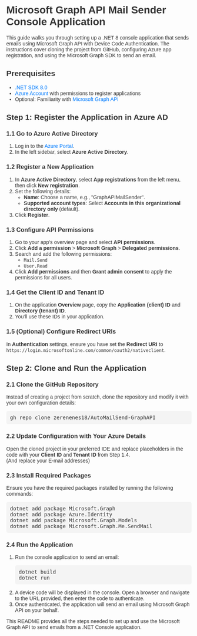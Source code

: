 <html lang="en">
<head>
    <meta charset="UTF-8">
    <meta name="viewport" content="width=device-width, initial-scale=1.0">
</head>
<body style="font-family: Arial, sans-serif; margin: 20px; color: #333;">
    <h1 style="color: #333;">Microsoft Graph API Mail Sender Console Application</h1>
    <p>This guide walks you through setting up a .NET 8 console application that sends emails using Microsoft Graph API with Device Code Authentication. The instructions cover cloning the project from GitHub, configuring Azure app registration, and using the Microsoft Graph SDK to send an email.</p>
    <h2>Prerequisites</h2>
    <ul>
        <li><a href="https://dotnet.microsoft.com/download/dotnet/8.0" style="color: #007bff; text-decoration: none;">.NET SDK 8.0</a></li>
        <li><a href="https://portal.azure.com/" style="color: #007bff; text-decoration: none;">Azure Account</a> with permissions to register applications</li>
        <li>Optional: Familiarity with <a href="https://learn.microsoft.com/en-us/graph/overview" style="color: #007bff; text-decoration: none;">Microsoft Graph API</a></li>
    </ul>
    <h2>Step 1: Register the Application in Azure AD</h2>
    <h3>1.1 Go to Azure Active Directory</h3>
    <ol>
        <li>Log in to the <a href="https://portal.azure.com/" style="color: #007bff; text-decoration: none;">Azure Portal</a>.</li>
        <li>In the left sidebar, select <strong>Azure Active Directory</strong>.</li>
    </ol>
    <h3>1.2 Register a New Application</h3>
    <ol>
        <li>In <strong>Azure Active Directory</strong>, select <strong>App registrations</strong> from the left menu, then click <strong>New registration</strong>.</li>
        <li>Set the following details:
            <ul>
                <li><strong>Name</strong>: Choose a name, e.g., "GraphAPIMailSender".</li>
                <li><strong>Supported account types</strong>: Select <strong>Accounts in this organizational directory only</strong> (default).</li>
            </ul>
        </li>
        <li>Click <strong>Register</strong>.</li>
    </ol>
    <h3>1.3 Configure API Permissions</h3>
    <ol>
        <li>Go to your app's overview page and select <strong>API permissions</strong>.</li>
        <li>Click <strong>Add a permission</strong> > <strong>Microsoft Graph</strong> > <strong>Delegated permissions</strong>.</li>
        <li>Search and add the following permissions:
            <ul>
                <li><code>Mail.Send</code></li>
                <li><code>User.Read</code></li>
            </ul>
        </li>
        <li>Click <strong>Add permissions</strong> and then <strong>Grant admin consent</strong> to apply the permissions for all users.</li>
    </ol>
    <h3>1.4 Get the Client ID and Tenant ID</h3>
    <ol>
        <li>On the application <strong>Overview</strong> page, copy the <strong>Application (client) ID</strong> and <strong>Directory (tenant) ID</strong>.</li>
        <li>You’ll use these IDs in your application.</li>
    </ol>
    <h3>1.5 (Optional) Configure Redirect URIs</h3>
    <p>In <strong>Authentication</strong> settings, ensure you have set the <strong>Redirect URI</strong> to <code>https://login.microsoftonline.com/common/oauth2/nativeclient</code>.</p>
    <h2>Step 2: Clone and Run the Application</h2>
    <h3>2.1 Clone the GitHub Repository</h3>
    <p>Instead of creating a project from scratch, clone the repository and modify it with your own configuration details:</p>
    <pre style="background-color: #f4f4f4; padding: 10px; border-radius: 5px;">gh repo clone zerenenes18/AutoMailSend-GraphAPI</pre>
    <h3>2.2 Update Configuration with Your Azure Details</h3>
    <p>Open the cloned project in your preferred IDE and replace placeholders in the code with your <strong>Client ID</strong> and <strong>Tenant ID</strong> from Step 1.4.<br>(And replace your E-mail addresses)</p>
    <h3>2.3 Install Required Packages</h3>
    <p>Ensure you have the required packages installed by running the following commands:</p>
    <pre style="background-color: #f4f4f4; padding: 10px; border-radius: 5px;">dotnet add package Microsoft.Graph<br>dotnet add package Azure.Identity<br>dotnet add package Microsoft.Graph.Models<br>dotnet add package Microsoft.Graph.Me.SendMail</pre>
    <h3>2.4 Run the Application</h3>
    <ol>
        <li>Run the console application to send an email:
            <pre style="background-color: #f4f4f4; padding: 10px; border-radius: 5px;">dotnet build<br>dotnet run</pre>
        </li>
        <li>A device code will be displayed in the console. Open a browser and navigate to the URL provided, then enter the code to authenticate.</li>
        <li>Once authenticated, the application will send an email using Microsoft Graph API on your behalf.</li>
    </ol>
    <p>This README provides all the steps needed to set up and use the Microsoft Graph API to send emails from a .NET Console application.</p>
</body>
</html>

